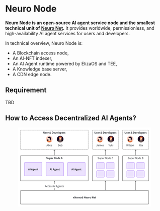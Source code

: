 # Neuro Node

**Neuro Node is an open-source AI agent service node and the smallest technical unit of** [**Neuro Net**](./)**.** It provides worldwide, permissionless, and high-availability AI agent services for users and developers.

In technical overview, Neuro Node is:

* A Blockchain access node,
* An AI-NFT indexer,
* An AI Agent runtime powered by ElizaOS and TEE,
* A Knowledge base server,
* A CDN edge node.

## Requirement

TBD

## How to Access Decentralized AI Agents?

<figure><img src="../../.gitbook/assets/image (5) (1) (1).png" alt=""><figcaption></figcaption></figure>
